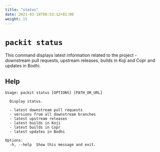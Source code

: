 ```yaml
---
title: "status"
date: 2021-03-18T08:53:12+01:00
weight: 15
---
```


# `packit status`

This command displays latest information related to the project - downstream
pull requests, upstream releases, builds in Koji and Copr and updates in Bodhi.


## Help

    Usage: packit status [OPTIONS] [PATH_OR_URL]

      Display status.

      - latest downstream pull requests
      - versions from all downstream branches
      - latest upstream releases
      - latest builds in Koji
      - latest builds in Copr
      - latest updates in Bodhi

    Options:
      -h, --help  Show this message and exit.


